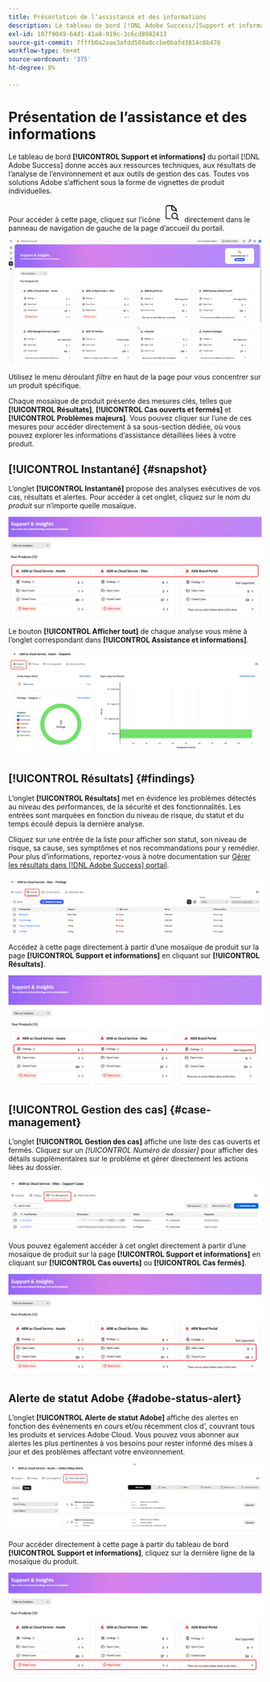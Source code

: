 ```yaml
---
title: Présentation de l’assistance et des informations
description: Le tableau de bord [!DNL Adobe Success/]Support et informations[!UICONTROL &#x200B; du portail /] permet d’accéder aux ressources techniques, aux résultats de l’analyse de l’environnement et aux outils de gestion des cas.
exl-id: 107f9049-64d1-41a8-919c-3c6cd8982413
source-git-commit: 7fffb0a2aae3afdd508a0ccbe0bafd3814c6b476
workflow-type: tm+mt
source-wordcount: '375'
ht-degree: 0%

---
```


# Présentation de l’assistance et des informations

Le tableau de bord **[!UICONTROL Support et informations]** du portail [!DNL Adobe Success] donne accès aux ressources techniques, aux résultats de l’analyse de l’environnement et aux outils de gestion des cas. Toutes vos solutions Adobe s’affichent sous la forme de vignettes de produit individuelles.

Pour accéder à cette page, cliquez sur l’icône ![support-and-insights-icon](/help/adobe-success-portal/assets/support-and-insight-icon.png) directement dans le panneau de navigation de gauche de la page d’accueil du portail.

![page de destination-support-and-insights](/help/adobe-success-portal/assets/support-and-insights-landing-page.png)

Utilisez le menu déroulant *filtre* en haut de la page pour vous concentrer sur un produit spécifique.

Chaque mosaïque de produit présente des mesures clés, telles que **[!UICONTROL Résultats]**, **[!UICONTROL Cas ouverts et fermés]** et **[!UICONTROL Problèmes majeurs]**. Vous pouvez cliquer sur l’une de ces mesures pour accéder directement à sa sous-section dédiée, où vous pouvez explorer les informations d’assistance détaillées liées à votre produit.

## [!UICONTROL Instantané] {#snapshot}

L’onglet **[!UICONTROL Instantané]** propose des analyses exécutives de vos cas, résultats et alertes. Pour accéder à cet onglet, cliquez sur le *nom du produit* sur n’importe quelle mosaïque.

![carte-snapshot-from-support-and-insights](/help/adobe-success-portal/assets/snapshot-from-support-insights-card.png)

Le bouton **[!UICONTROL Afficher tout]** de chaque analyse vous mène à l’onglet correspondant dans **[!UICONTROL Assistance et informations]**.

![snapshot-tab](/help/adobe-success-portal/assets/snapshot-tab-support-and-insights.png)

## [!UICONTROL Résultats] {#findings}

L’onglet **[!UICONTROL Résultats]** met en évidence les problèmes détectés au niveau des performances, de la sécurité et des fonctionnalités. Les entrées sont marquées en fonction du niveau de risque, du statut et du temps écoulé depuis la dernière analyse.

Cliquez sur une entrée de la liste pour afficher son statut, son niveau de risque, sa cause, ses symptômes et nos recommandations pour y remédier. Pour plus d’informations, reportez-vous à notre documentation sur [Gérer les résultats dans  [!DNL Adobe Success]  portail](/help/adobe-success-portal/technical-persona/support-and-insights/manage-findings-adobe-success-portal.md).

![onglets-résultats](/help/adobe-success-portal/assets/findings-tab-support-and-insights.png)

Accédez à cette page directement à partir d’une mosaïque de produit sur la page **[!UICONTROL Support et informations]** en cliquant sur **[!UICONTROL Résultats]**.

![carte-conclusions-du-support-et-des-informations](/help/adobe-success-portal/assets/findings-from-support-and-insights-card.png)

## [!UICONTROL Gestion des cas] {#case-management}

L’onglet **[!UICONTROL Gestion des cas]** affiche une liste des cas ouverts et fermés. Cliquez sur un *[!UICONTROL Numéro de dossier]* pour afficher des détails supplémentaires sur le problème et gérer directement les actions liées au dossier.

![case-management-tab](/help/adobe-success-portal/assets/case-management-tab-support-and-insights.png)

Vous pouvez également accéder à cet onglet directement à partir d’une mosaïque de produit sur la page **[!UICONTROL Support et informations]** en cliquant sur **[!UICONTROL Cas ouverts]** ou **[!UICONTROL Cas fermés]**.

![carte-gestion-des-cas-à-partir-du-support-et-des-informations](/help/adobe-success-portal/assets/case-management-from-support-insights-card.png)

## Alerte de statut Adobe {#adobe-status-alert}

L’onglet **[!UICONTROL Alerte de statut Adobe]** affiche des alertes en fonction des événements en cours et/ou récemment clos d’, couvrant tous les produits et services Adobe Cloud. Vous pouvez vous abonner aux alertes les plus pertinentes à vos besoins pour rester informé des mises à jour et des problèmes affectant votre environnement.

![adobe-status-alert-tab](/help/adobe-success-portal/assets/status-alert-tab-support-and-insights.png)

Pour accéder directement à cette page à partir du tableau de bord **[!UICONTROL Support et informations]**, cliquez sur la dernière ligne de la mosaïque du produit.

![carte-support-et-informations-adobe-status-alert](/help/adobe-success-portal/assets/status-alerts-from-support-insights-card.png)
